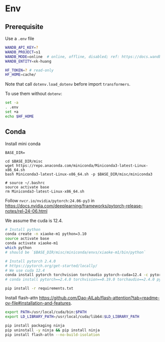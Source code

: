 # Env

## Prerequisite

Use a `.env` file

```bash
WANDB_API_KEY=?
WANDB_PROJECT=s1
WANDB_MODE=online  # online, offline, disabled; ref: https://docs.wandb.ai/ref/python/init/
WANDB_ENTITY=xk-huang

HF_TOKEN=? # read-only
HF_HOME=cache/
```

Note that call `dotenv.load_dotenv` before import `transformers`.

To use them without `dotenv`:

```bash
set -a
. .env
set +a
echo $HF_HOME
```

## Conda

Install mini conda
```shell
BASE_DIR=

cd $BASE_DIR/misc
wget https://repo.anaconda.com/miniconda/Miniconda3-latest-Linux-x86_64.sh
bash Miniconda3-latest-Linux-x86_64.sh -p $BASE_DIR/misc/miniconda3

# source ~/.bashrc
source activate base
rm Miniconda3-latest-Linux-x86_64.sh
```


Follow `nvcr.io/nvidia/pytorch:24.06-py3` in https://docs.nvidia.com/deeplearning/frameworks/pytorch-release-notes/rel-24-06.html

We assume the cuda is 12.4.

```bash
# Install python
conda create -n xiaoke-m1 python=3.10
source activate base
conda activate xiaoke-m1
which python
# should be `$BASE_DIR/misc/miniconda/envs/xiaoke-m1/bin/python`

# Install pytorch 2.4.0
# https://pytorch.org/get-started/locally/
# We use cuda 12.4
conda install pytorch torchvision torchaudio pytorch-cuda=12.4 -c pytorch -c nvidia
# conda install pytorch==2.4.0 torchvision==0.19.0 torchaudio==2.4.0 pytorch-cuda=12.4 -c pytorch -c nvidia

pip install -r requirements.txt
```

Install flash-attn https://github.com/Dao-AILab/flash-attention?tab=readme-ov-file#installation-and-features.

```bash
export PATH=/usr/local/cuda/bin:$PATH
export LD_LIBRARY_PATH=/usr/local/cuda/lib64:$LD_LIBRARY_PATH

pip install packaging ninja
pip uninstall -y ninja && pip install ninja
pip install flash-attn --no-build-isolation
```
